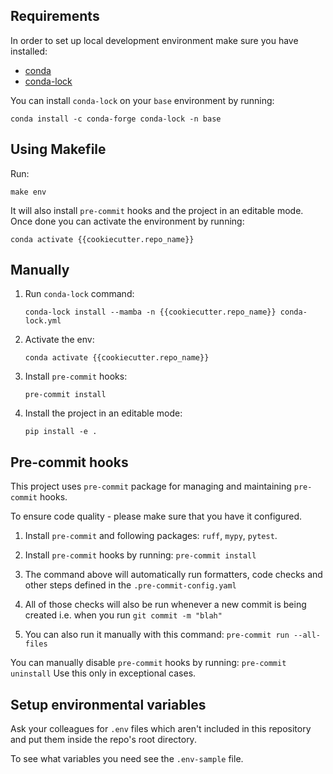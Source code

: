 ## Requirements

In order to set up local development environment make sure you have installed:

- [conda](https://docs.conda.io/en/latest/miniconda.html)
- [conda-lock](https://github.com/conda/conda-lock)

You can install `conda-lock` on your `base` environment by running:

```shell
conda install -c conda-forge conda-lock -n base
```

## Using Makefile

Run:

```shell
make env
```

It will also install `pre-commit` hooks and the project in an editable mode.
Once done you can activate the environment by running:

```shell
conda activate {{cookiecutter.repo_name}}
```

## Manually

1. Run `conda-lock` command:

    ```shell
    conda-lock install --mamba -n {{cookiecutter.repo_name}} conda-lock.yml
    ```

2. Activate the env:

    ```shell
    conda activate {{cookiecutter.repo_name}}
    ```

3. Install `pre-commit` hooks:

    ```shell
    pre-commit install
    ```

4. Install the project in an editable mode:

    ```shell
    pip install -e .
    ```

## Pre-commit hooks

This project uses `pre-commit` package for managing and maintaining `pre-commit` hooks.

To ensure code quality - please make sure that you have it configured.

1. Install `pre-commit` and following packages: `ruff`, `mypy`, `pytest`.

2. Install `pre-commit` hooks by running: `pre-commit install`

3. The command above will automatically run formatters, code checks and other steps defined in the `.pre-commit-config.yaml`

4. All of those checks will also be run whenever a new commit is being created i.e. when you run `git commit -m "blah"`

5. You can also run it manually with this command: `pre-commit run --all-files`

You can manually disable `pre-commit` hooks by running: `pre-commit uninstall` Use this only in exceptional cases.

## Setup environmental variables

Ask your colleagues for `.env` files which aren't included in this repository and put them inside the repo's root directory.

To see what variables you need see the `.env-sample` file.
